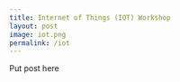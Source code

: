 ```yaml
---
title: Internet of Things (IOT) Workshop
layout: post
image: iot.png
permalink: /iot
---
```


Put post here
